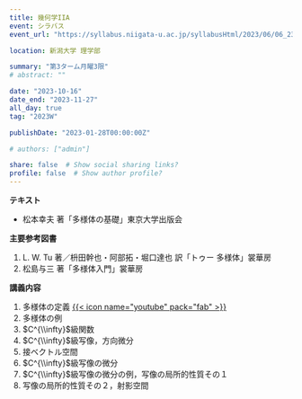 ```yaml
---
title: 幾何学IIA
event: シラバス
event_url: "https://syllabus.niigata-u.ac.jp/syllabusHtml/2023/06/06_233S1534_ja_JP.html"

location: 新潟大学 理学部

summary: "第3ターム月曜3限"
# abstract: ""

date: "2023-10-16"
date_end: "2023-11-27"
all_day: true
tag: "2023W"

publishDate: "2023-01-28T00:00:00Z"

# authors: ["admin"]

share: false  # Show social sharing links?
profile: false  # Show author profile?
---
```

**テキスト**
- 松本幸夫 著「多様体の基礎」東京大学出版会

**主要参考図書**
1. L. W. Tu 著／枡田幹也・阿部拓・堀口達也 訳「トゥー 多様体」裳華房
2. 松島与三 著「多様体入門」裳華房

**講義内容**
1. 多様体の定義
	[{{< icon name="youtube" pack="fab" >}}](https://youtu.be/6Uaoirwt4Mg)
2. 多様体の例
3. $C^{\\infty}$級関数
4. $C^{\\infty}$級写像，方向微分
5. 接ベクトル空間
6. $C^{\\infty}$級写像の微分
7. $C^{\\infty}$級写像の微分の例，写像の局所的性質その１
8. 写像の局所的性質その２，射影空間
